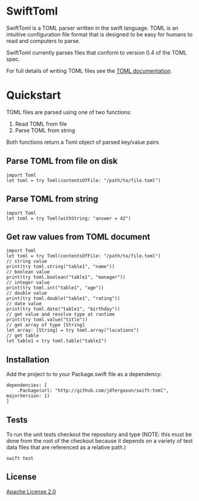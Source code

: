 # SwiftToml

SwiftToml is a TOML parser written in the swift language.  TOML is an intuitive
configuration file format that is designed to be easy for humans to read and
computers to parse.

SwiftToml currently parses files that conform to version 0.4 of the TOML spec. 

For full details of writing TOML files see the [TOML documentation](https://github.com/toml-lang/toml).

# Quickstart

TOML files are parsed using one of two functions:

1. Read TOML from file
2. Parse TOML from string

Both functions return a Toml object of parsed key/value pairs

## Parse TOML from file on disk

    import Toml
    let toml = try Toml(contentsOfFile: "/path/to/file.toml")

## Parse TOML from string

    import Toml
    let toml = try Toml(withString: "answer = 42")

## Get raw values from TOML document

    import Toml
    let toml = try Toml(contentsOfFile: "/path/to/file.toml")
    // string value
    print(try toml.string("table1", "name"))
    // boolean value
    print(try toml.boolean("table1", "manager"))
    // integer value
    print(try toml.int("table1", "age"))
    // double value
    print(try toml.double("table1", "rating"))
    // date value
    print(try toml.date("table1", "birthday"))
    // get value and resolve type at runtime
    print(try toml.value("title"))
    // get array of type [String]
    let array: [String] = try toml.array("locations")
    // get table
    let table1 = try toml.table("table1")

## Installation

Add the project to  to your Package.swift file as a dependency:

    dependencies: [
        .Package(url: "http://github.com/jdfergason/swift-toml", majorVersion: 1)
    ]

## Tests

To run the unit tests checkout the repository and type (NOTE: this must be done
from the root of the checkout because it depends on a variety of test data files
that are referenced as a relative path.)

    swift test

## License

[Apache License 2.0](http://www.apache.org/licenses/LICENSE-2.0.txt)

